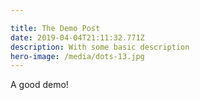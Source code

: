 ```yaml
---

title: The Demo Post
date: 2019-04-04T21:11:32.771Z
description: With some basic description
hero-image: /media/dots-13.jpg
---
```

A good demo!
